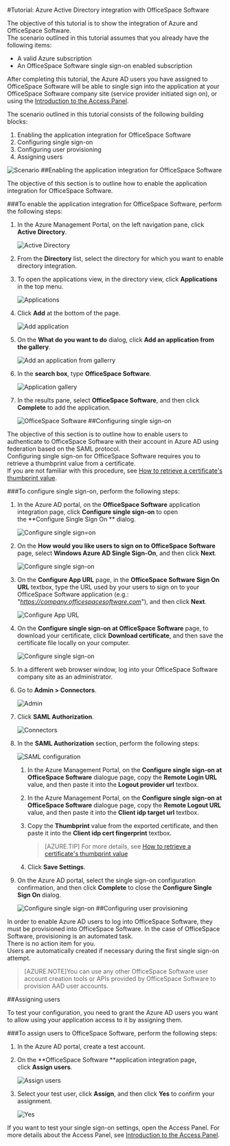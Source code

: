 <properties 
    pageTitle="Tutorial: Azure Active Directory integration with OfficeSpace Software | Windows Azure" 
    description="Learn how to use OfficeSpace Software with Azure Active Directory to enable single sign-on, automated provisioning, and more!" 
    services="active-directory" 
    authors="jeevansd"  
    documentationCenter="na" 
    manager="stevenpo"/>
<tags
	ms.service="active-directory"
	ms.date="01/14/2016"
	wacn.date=""/>

#Tutorial: Azure Active Directory integration with OfficeSpace Software
  
The objective of this tutorial is to show the integration of Azure and OfficeSpace Software.  
The scenario outlined in this tutorial assumes that you already have the following items:

-   A valid Azure subscription
-   An OfficeSpace Software single sign-on enabled subscription
  
After completing this tutorial, the Azure AD users you have assigned to OfficeSpace Software will be able to single sign into the application at your OfficeSpace Software company site (service provider initiated sign on), or using the [Introduction to the Access Panel](/documentation/articles/active-directory-saas-access-panel-introduction).
  
The scenario outlined in this tutorial consists of the following building blocks:

1.  Enabling the application integration for OfficeSpace Software
2.  Configuring single sign-on
3.  Configuring user provisioning
4.  Assigning users

![Scenario](./media/active-directory-saas-officespace-software-tutorial/IC777764.png "Scenario")
##Enabling the application integration for OfficeSpace Software
  
The objective of this section is to outline how to enable the application integration for OfficeSpace Software.

###To enable the application integration for OfficeSpace Software, perform the following steps:

1.  In the Azure Management Portal, on the left navigation pane, click **Active Directory**.

    ![Active Directory](./media/active-directory-saas-officespace-software-tutorial/IC700993.png "Active Directory")

2.  From the **Directory** list, select the directory for which you want to enable directory integration.

3.  To open the applications view, in the directory view, click **Applications** in the top menu.

    ![Applications](./media/active-directory-saas-officespace-software-tutorial/IC700994.png "Applications")

4.  Click **Add** at the bottom of the page.

    ![Add application](./media/active-directory-saas-officespace-software-tutorial/IC749321.png "Add application")

5.  On the **What do you want to do** dialog, click **Add an application from the gallery**.

    ![Add an application from gallerry](./media/active-directory-saas-officespace-software-tutorial/IC749322.png "Add an application from gallerry")

6.  In the **search box**, type **OfficeSpace Software**.

    ![Application gallery](./media/active-directory-saas-officespace-software-tutorial/IC777765.png "Application gallery")

7.  In the results pane, select **OfficeSpace Software**, and then click **Complete** to add the application.

    ![OfficeSpace Software](./media/active-directory-saas-officespace-software-tutorial/IC781007.png "OfficeSpace Software")
##Configuring single sign-on
  
The objective of this section is to outline how to enable users to authenticate to OfficeSpace Software with their account in Azure AD using federation based on the SAML protocol.  
Configuring single sign-on for OfficeSpace Software requires you to retrieve a thumbprint value from a certificate.  
If you are not familiar with this procedure, see [How to retrieve a certificate's thumbprint value](http://youtu.be/YKQF266SAxI).

###To configure single sign-on, perform the following steps:

1.  In the Azure AD portal, on the **OfficeSpace Software** application integration page, click **Configure single sign-on** to open the **Configure Single Sign On ** dialog.

    ![Configure single sign=on](./media/active-directory-saas-officespace-software-tutorial/IC777766.png "Configure single sign=on")

2.  On the **How would you like users to sign on to OfficeSpace Software** page, select **Windows Azure AD Single Sign-On**, and then click **Next**.

    ![Configure single sign-on](./media/active-directory-saas-officespace-software-tutorial/IC777767.png "Configure single sign-on")

3.  On the **Configure App URL** page, in the **OfficeSpace Software Sign On URL** textbox, type the URL used by your users to sign on to your OfficeSpace Software application (e.g.: "*https://company.officespacesoftware.com*"), and then click **Next**.

    ![Configure App URL](./media/active-directory-saas-officespace-software-tutorial/IC775556.png "Configure App URL")

4.  On the **Configure single sign-on at OfficeSpace Software** page, to download your certificate, click **Download certificate**, and then save the certificate file locally on your computer.

    ![Configure single sign-on](./media/active-directory-saas-officespace-software-tutorial/IC793769.png "Configure single sign-on")

5.  In a different web browser window, log into your OfficeSpace Software company site as an administrator.

6.  Go to **Admin \> Connectors**.

    ![Admin](./media/active-directory-saas-officespace-software-tutorial/IC777769.png "Admin")

7.  Click **SAML Authorization**.

    ![Connectors](./media/active-directory-saas-officespace-software-tutorial/IC777770.png "Connectors")

8.  In the **SAML Authorization** section, perform the following steps:

    ![SAML configuration](./media/active-directory-saas-officespace-software-tutorial/IC777771.png "SAML configuration")

    1.  In the Azure Management Portal, on the **Configure single sign-on at OfficeSpace Software** dialogue page, copy the **Remote Login URL** value, and then paste it into the **Logout provider url** textbox.
    2.  In the Azure Management Portal, on the **Configure single sign-on at OfficeSpace Software** dialogue page, copy the **Remote Logout URL** value, and then paste it into the **Client idp target url** textbox.
    3.  Copy the **Thumbprint** value from the exported certificate, and then paste it into the **Client idp cert fingerprint** textbox.  

        >[AZURE.TIP]
        For more details, see [How to retrieve a certificate's thumbprint value](http://youtu.be/YKQF266SAxI)

    4.  Click **Save Settings**.

9.  On the Azure AD portal, select the single sign-on configuration confirmation, and then click **Complete** to close the **Configure Single Sign On** dialog.

    ![Configure single sign-on](./media/active-directory-saas-officespace-software-tutorial/IC777772.png "Configure single sign-on")
##Configuring user provisioning
  
In order to enable Azure AD users to log into OfficeSpace Software, they must be provisioned into OfficeSpace Software. In the case of OfficeSpace Software, provisioning is an automated task.  
There is no action item for you.  
Users are automatically created if necessary during the first single sign-on attempt.

>[AZURE.NOTE]You can use any other OfficeSpace Software user account creation tools or APIs provided by OfficeSpace Software to provision AAD user accounts.

##Assigning users
  
To test your configuration, you need to grant the Azure AD users you want to allow using your application access to it by assigning them.

###To assign users to OfficeSpace Software, perform the following steps:

1.  In the Azure AD portal, create a test account.

2.  On the **OfficeSpace Software **application integration page, click **Assign users**.

    ![Assign users](./media/active-directory-saas-officespace-software-tutorial/IC777773.png "Assign users")

3.  Select your test user, click **Assign**, and then click **Yes** to confirm your assignment.

    ![Yes](./media/active-directory-saas-officespace-software-tutorial/IC767830.png "Yes")
  
If you want to test your single sign-on settings, open the Access Panel. For more details about the Access Panel, see [Introduction to the Access Panel](/documentation/articles/active-directory-saas-access-panel-introduction).
